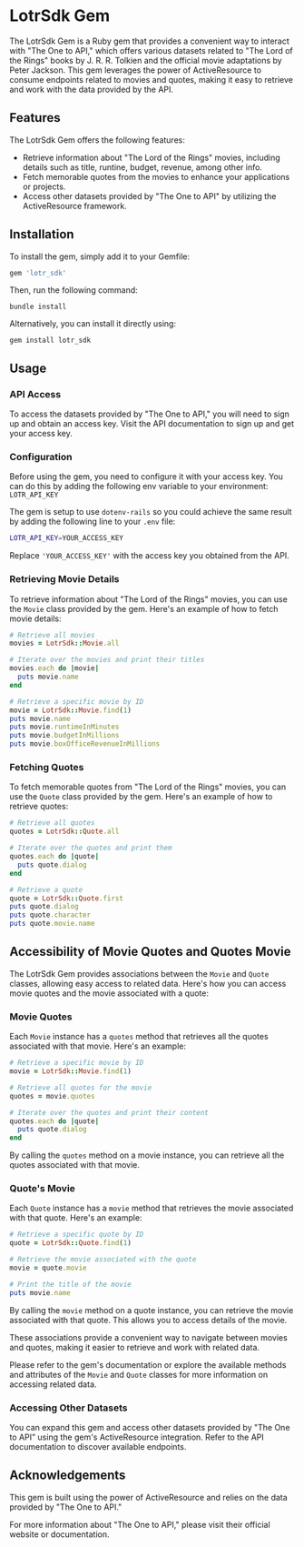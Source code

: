 # LotrSdk Gem

The LotrSdk Gem is a Ruby gem that provides a convenient way to interact with "The One to API," which offers various datasets related to "The Lord of the Rings" books by J. R. R. Tolkien and the official movie adaptations by Peter Jackson. This gem leverages the power of ActiveResource to consume endpoints related to movies and quotes, making it easy to retrieve and work with the data provided by the API.

## Features

The LotrSdk Gem offers the following features:

- Retrieve information about "The Lord of the Rings" movies, including details such as title, runtine, budget, revenue, among other info.
- Fetch memorable quotes from the movies to enhance your applications or projects.
- Access other datasets provided by "The One to API" by utilizing the ActiveResource framework.

## Installation

To install the gem, simply add it to your Gemfile:

```ruby
gem 'lotr_sdk'
```

Then, run the following command:

```shell
bundle install
```

Alternatively, you can install it directly using:

```shell
gem install lotr_sdk
```

## Usage

### API Access

To access the datasets provided by "The One to API," you will need to sign up and obtain an access key. Visit the API documentation to sign up and get your access key.

### Configuration

Before using the gem, you need to configure it with your access key. You can do this by adding the following env variable to your environment: `LOTR_API_KEY`

The gem is setup to use `dotenv-rails` so you could achieve the same result by adding the following line to your `.env` file:

```bash
LOTR_API_KEY=YOUR_ACCESS_KEY
```

Replace `'YOUR_ACCESS_KEY'` with the access key you obtained from the API.

### Retrieving Movie Details

To retrieve information about "The Lord of the Rings" movies, you can use the `Movie` class provided by the gem. Here's an example of how to fetch movie details:

```ruby
# Retrieve all movies
movies = LotrSdk::Movie.all

# Iterate over the movies and print their titles
movies.each do |movie|
  puts movie.name
end

# Retrieve a specific movie by ID
movie = LotrSdk::Movie.find(1)
puts movie.name
puts movie.runtimeInMinutes
puts movie.budgetInMillions
puts movie.boxOfficeRevenueInMillions
```

### Fetching Quotes

To fetch memorable quotes from "The Lord of the Rings" movies, you can use the `Quote` class provided by the gem. Here's an example of how to retrieve quotes:

```ruby
# Retrieve all quotes
quotes = LotrSdk::Quote.all

# Iterate over the quotes and print them
quotes.each do |quote|
  puts quote.dialog
end

# Retrieve a quote
quote = LotrSdk::Quote.first
puts quote.dialog
puts quote.character
puts quote.movie.name
```

## Accessibility of Movie Quotes and Quotes Movie

The LotrSdk Gem provides associations between the `Movie` and `Quote` classes, allowing easy access to related data. Here's how you can access movie quotes and the movie associated with a quote:

### Movie Quotes

Each `Movie` instance has a `quotes` method that retrieves all the quotes associated with that movie. Here's an example:

```ruby
# Retrieve a specific movie by ID
movie = LotrSdk::Movie.find(1)

# Retrieve all quotes for the movie
quotes = movie.quotes

# Iterate over the quotes and print their content
quotes.each do |quote|
  puts quote.dialog
end
```

By calling the `quotes` method on a movie instance, you can retrieve all the quotes associated with that movie.

### Quote's Movie

Each `Quote` instance has a `movie` method that retrieves the movie associated with that quote. Here's an example:

```ruby
# Retrieve a specific quote by ID
quote = LotrSdk::Quote.find(1)

# Retrieve the movie associated with the quote
movie = quote.movie

# Print the title of the movie
puts movie.name
```

By calling the `movie` method on a quote instance, you can retrieve the movie associated with that quote. This allows you to access details of the movie.

These associations provide a convenient way to navigate between movies and quotes, making it easier to retrieve and work with related data.

Please refer to the gem's documentation or explore the available methods and attributes of the `Movie` and `Quote` classes for more information on accessing related data.

### Accessing Other Datasets

You can expand this gem and access other datasets provided by "The One to API" using the gem's ActiveResource integration. Refer to the API documentation to discover available endpoints.

## Acknowledgements

This gem is built using the power of ActiveResource and relies on the data provided by "The One to API."

For more information about "The One to API," please visit their official website or documentation.
